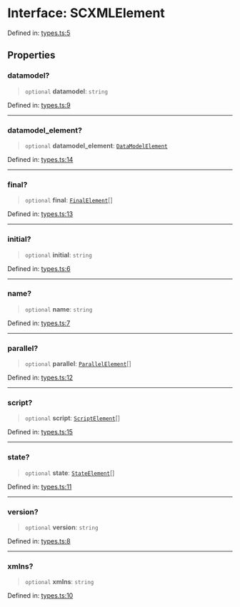 # Interface: SCXMLElement

Defined in: [types.ts:5](https://github.com/caweinshenker/scxml-js/blob/7dd2f3af253aee1431983d9212ae959f7d7083ba/src/types.ts#L5)

## Properties

### datamodel?

> `optional` **datamodel**: `string`

Defined in: [types.ts:9](https://github.com/caweinshenker/scxml-js/blob/7dd2f3af253aee1431983d9212ae959f7d7083ba/src/types.ts#L9)

***

### datamodel\_element?

> `optional` **datamodel\_element**: [`DataModelElement`](DataModelElement.md)

Defined in: [types.ts:14](https://github.com/caweinshenker/scxml-js/blob/7dd2f3af253aee1431983d9212ae959f7d7083ba/src/types.ts#L14)

***

### final?

> `optional` **final**: [`FinalElement`](FinalElement.md)[]

Defined in: [types.ts:13](https://github.com/caweinshenker/scxml-js/blob/7dd2f3af253aee1431983d9212ae959f7d7083ba/src/types.ts#L13)

***

### initial?

> `optional` **initial**: `string`

Defined in: [types.ts:6](https://github.com/caweinshenker/scxml-js/blob/7dd2f3af253aee1431983d9212ae959f7d7083ba/src/types.ts#L6)

***

### name?

> `optional` **name**: `string`

Defined in: [types.ts:7](https://github.com/caweinshenker/scxml-js/blob/7dd2f3af253aee1431983d9212ae959f7d7083ba/src/types.ts#L7)

***

### parallel?

> `optional` **parallel**: [`ParallelElement`](ParallelElement.md)[]

Defined in: [types.ts:12](https://github.com/caweinshenker/scxml-js/blob/7dd2f3af253aee1431983d9212ae959f7d7083ba/src/types.ts#L12)

***

### script?

> `optional` **script**: [`ScriptElement`](ScriptElement.md)[]

Defined in: [types.ts:15](https://github.com/caweinshenker/scxml-js/blob/7dd2f3af253aee1431983d9212ae959f7d7083ba/src/types.ts#L15)

***

### state?

> `optional` **state**: [`StateElement`](StateElement.md)[]

Defined in: [types.ts:11](https://github.com/caweinshenker/scxml-js/blob/7dd2f3af253aee1431983d9212ae959f7d7083ba/src/types.ts#L11)

***

### version?

> `optional` **version**: `string`

Defined in: [types.ts:8](https://github.com/caweinshenker/scxml-js/blob/7dd2f3af253aee1431983d9212ae959f7d7083ba/src/types.ts#L8)

***

### xmlns?

> `optional` **xmlns**: `string`

Defined in: [types.ts:10](https://github.com/caweinshenker/scxml-js/blob/7dd2f3af253aee1431983d9212ae959f7d7083ba/src/types.ts#L10)

